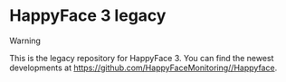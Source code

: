 # HappyFace 3 legacy


> [!WARNING]  
> This is the legacy repository for HappyFace 3. You can find the newest developments at https://github.com/HappyFaceMonitoring//Happyface.
